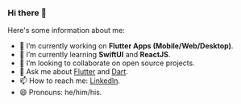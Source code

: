 ### Hi there 👋

Here's some information about me:

- 🔭 I’m currently working on **Flutter Apps (Mobile/Web/Desktop)**.
- 🌱 I’m currently learning **SwiftUI** and **ReactJS**.
- 👯 I’m looking to collaborate on open source projects.
- 💬 Ask me about [Flutter](https://flutter.dev/) and [Dart](https://dart.dev/).
- 📫 How to reach me: [LinkedIn](https://www.linkedin.com/in/awais305/).
- 😄 Pronouns: he/him/his.
<!--
**awais305/awais305** is a ✨ _special_ ✨ repository because its `README.md` (this file) appears on your GitHub profile.

Here are some ideas to get you started:

- 🔭 I’m currently working on ...
- 🌱 I’m currently learning ...
- 👯 I’m looking to collaborate on ...
- 🤔 I’m looking for help with ...
- 💬 Ask me about ...
- 📫 How to reach me: ...
- 😄 Pronouns: ...
- ⚡ Fun fact: ...
-->

